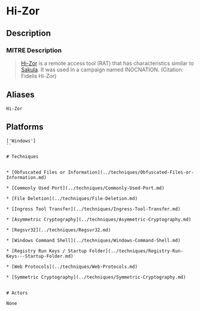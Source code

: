 
# Hi-Zor

## Description

### MITRE Description

> [Hi-Zor](https://attack.mitre.org/software/S0087) is a remote access tool (RAT) that has characteristics similar to [Sakula](https://attack.mitre.org/software/S0074). It was used in a campaign named INOCNATION. (Citation: Fidelis Hi-Zor)

## Aliases

```
Hi-Zor
```

## Platforms

```
['Windows']
``

# Techniques


* [Obfuscated Files or Information](../techniques/Obfuscated-Files-or-Information.md)

* [Commonly Used Port](../techniques/Commonly-Used-Port.md)
    
* [File Deletion](../techniques/File-Deletion.md)
    
* [Ingress Tool Transfer](../techniques/Ingress-Tool-Transfer.md)
    
* [Asymmetric Cryptography](../techniques/Asymmetric-Cryptography.md)
    
* [Regsvr32](../techniques/Regsvr32.md)
    
* [Windows Command Shell](../techniques/Windows-Command-Shell.md)
    
* [Registry Run Keys / Startup Folder](../techniques/Registry-Run-Keys---Startup-Folder.md)
    
* [Web Protocols](../techniques/Web-Protocols.md)
    
* [Symmetric Cryptography](../techniques/Symmetric-Cryptography.md)
    

# Actors

None
